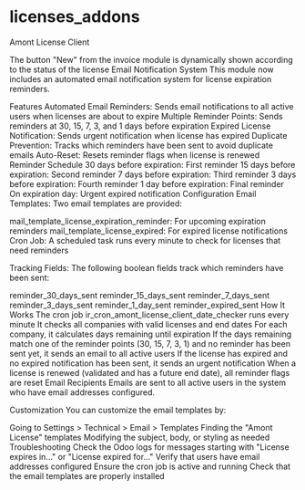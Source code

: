 # licenses_addons

Amont License Client

The button "New" from the invoice module is dynamically shown according to the status of the license
Email Notification System
This module now includes an automated email notification system for license expiration reminders.

Features
Automated Email Reminders: Sends email notifications to all active users when licenses are about to expire
Multiple Reminder Points: Sends reminders at 30, 15, 7, 3, and 1 days before expiration
Expired License Notification: Sends urgent notification when license has expired
Duplicate Prevention: Tracks which reminders have been sent to avoid duplicate emails
Auto-Reset: Resets reminder flags when license is renewed
Reminder Schedule
30 days before expiration: First reminder
15 days before expiration: Second reminder
7 days before expiration: Third reminder
3 days before expiration: Fourth reminder
1 day before expiration: Final reminder
On expiration day: Urgent expired notification
Configuration
Email Templates: Two email templates are provided:

mail_template_license_expiration_reminder: For upcoming expiration reminders
mail_template_license_expired: For expired license notifications
Cron Job: A scheduled task runs every minute to check for licenses that need reminders

Tracking Fields: The following boolean fields track which reminders have been sent:

reminder_30_days_sent
reminder_15_days_sent
reminder_7_days_sent
reminder_3_days_sent
reminder_1_day_sent
reminder_expired_sent
How It Works
The cron job ir_cron_amont_license_client_date_checker runs every minute
It checks all companies with valid licenses and end dates
For each company, it calculates days remaining until expiration
If the days remaining match one of the reminder points (30, 15, 7, 3, 1) and no reminder has been sent yet, it sends an email to all active users
If the license has expired and no expired notification has been sent, it sends an urgent notification
When a license is renewed (validated and has a future end date), all reminder flags are reset
Email Recipients
Emails are sent to all active users in the system who have email addresses configured.

Customization
You can customize the email templates by:

Going to Settings > Technical > Email > Templates
Finding the "Amont License" templates
Modifying the subject, body, or styling as needed
Troubleshooting
Check the Odoo logs for messages starting with "License expires in..." or "License expired for..."
Verify that users have email addresses configured
Ensure the cron job is active and running
Check that the email templates are properly installed
